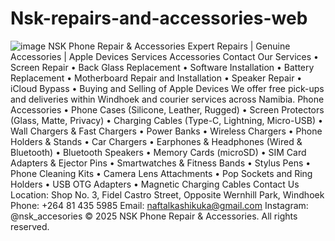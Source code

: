 # Nsk-repairs-and-accessories-web
![image](https://github.com/user-attachments/assets/0c9fb392-adda-468d-bd8b-03083dd24f0c)
NSK Phone Repair & Accessories
Expert Repairs | Genuine Accessories | Apple Devices
Services Accessories Contact
Our Services
	•	Screen Repair
	•	Back Glass Replacement
	•	Software Installation
	•	Battery Replacement
	•	Motherboard Repair and Installation
	•	Speaker Repair
	•	iCloud Bypass
	•	Buying and Selling of Apple Devices
We offer free pick-ups and deliveries within Windhoek and courier services across Namibia.
Phone Accessories
	•	Phone Cases (Silicone, Leather, Rugged)
	•	Screen Protectors (Glass, Matte, Privacy)
	•	Charging Cables (Type-C, Lightning, Micro-USB)
	•	Wall Chargers & Fast Chargers
	•	Power Banks
	•	Wireless Chargers
	•	Phone Holders & Stands
	•	Car Chargers
	•	Earphones & Headphones (Wired & Bluetooth)
	•	Bluetooth Speakers
	•	Memory Cards (microSD)
	•	SIM Card Adapters & Ejector Pins
	•	Smartwatches & Fitness Bands
	•	Stylus Pens
	•	Phone Cleaning Kits
	•	Camera Lens Attachments
	•	Pop Sockets and Ring Holders
	•	USB OTG Adapters
	•	Magnetic Charging Cables
Contact Us
Location: Shop No. 3, Fidel Castro Street, Opposite Wernhill Park, Windhoek
Phone: +264 81 435 5985
Email: naftalkashikuka@gmail.com
Instagram: @nsk_accesories
© 2025 NSK Phone Repair & Accessories. All rights reserved.
